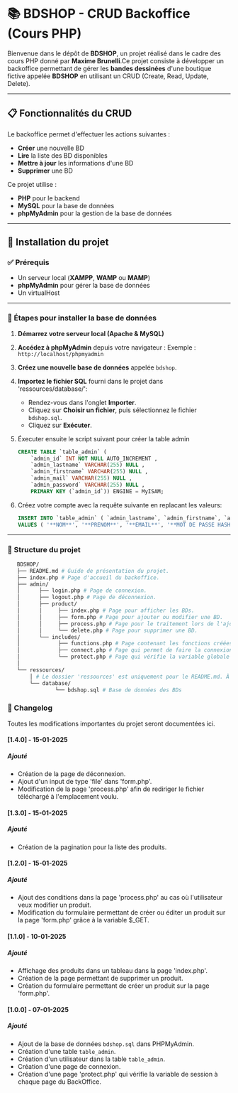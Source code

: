 # 📚 BDSHOP - CRUD Backoffice (Cours PHP) 

 Bienvenue dans le dépôt de **BDSHOP**, un projet réalisé dans le cadre des cours PHP donné par **Maxime Brunelli**.Ce projet consiste à développer un backoffice permettant de gérer les **bandes dessinées** d'une boutique fictive appelée **BDSHOP** en utilisant un CRUD (Create, Read, Update, Delete). 
 
---
## 📋 Fonctionnalités du CRUD

Le backoffice permet d'effectuer les actions suivantes :

- **Créer** une nouvelle BD
- **Lire** la liste des BD disponibles
- **Mettre à jour** les informations d'une BD
- **Supprimer** une BD

 Ce projet utilise : 
 
- **PHP** pour le backend
- **MySQL** pour la base de données
- **phpMyAdmin** pour la gestion de la base de données 
--- 
 ## 🚀 Installation du projet 

 ### ✅ Prérequis
 
- Un serveur local (**XAMPP**, **WAMP** ou **MAMP**)
- **phpMyAdmin** pour gérer la base de données 
- Un virtualHost
--- 
 ### 📂 Étapes pour installer la base de données 
 
1. **Démarrez votre serveur local (Apache & MySQL)**
2. **Accédez à phpMyAdmin** depuis votre navigateur : 
 Exemple : `http://localhost/phpmyadmin` 
1. **Créez une nouvelle base de données** appelée `bdshop`.
2. **Importez le fichier SQL** fourni dans le projet  dans 'ressources/database/': 
	- Rendez-vous dans l'onglet **Importer**.
	- Cliquez sur **Choisir un fichier**, puis sélectionnez le fichier `bdshop.sql`. 
	- Cliquez sur **Exécuter**. 
3. Éxecuter ensuite le script suivant pour créer la table admin 
    ```SQL
    CREATE TABLE `table_admin` (
        `admin_id` INT NOT NULL AUTO_INCREMENT , 
        `admin_lastname` VARCHAR(255) NULL , 
        `admin_firstname` VARCHAR(255) NULL , 
        `admin_mail` VARCHAR(255) NULL , 
        `admin_password` VARCHAR(255) NULL , 
        PRIMARY KEY (`admin_id`)) ENGINE = MyISAM;

    ```
4. Créez votre compte avec la requête suivante en replacant les valeurs:

	```SQL
	INSERT INTO `table_admin` ( `admin_lastname`, `admin_firstname`, `admin_mail`, `admin_password`) 
    VALUES ( '**NOM**', '**PRENOM**', '**EMAIL**', '**MOT DE PASSE HASHÉ**');
	```
--- 
 ### 📂 Structure du projet 
 ```bash
    BDSHOP/ 
    ├── README.md # Guide de présentation du projet.
    ├── index.php # Page d'accueil du backoffice.
    ├── admin/
    │      ├── login.php # Page de connexion.
    │      ├── logout.php # Page de déconnexion.
    │      ├── product/
    │      │     ├── index.php # Page pour afficher les BDs. 
    │      │     ├── form.php # Page pour ajouter ou modifier une BD.
    │      │     ├── process.php # Page pour le traitement lors de l'ajout ou la modification d'une BD.
    │      │     └── delete.php # Page pour supprimer une BD.
    │      └── includes/
    │            ├── functions.php # Page contenant les fonctions créées.
    │            ├── connect.php # Page qui permet de faire la connexion à la base de données.
    │            └── protect.php # Page qui vérifie la variable globale $_SESSION.
    │   
    └── ressources/
        │ # Le dossier 'ressources' est uniquement pour le README.md. À ne pas prendre en compte pour l'exercice.
        └── database/
                └── bdshop.sql # Base de données des BDs
```

### 📝 Changelog

Toutes les modifications importantes du projet seront documentées ici. 

#### [1.4.0] - 15-01-2025
##### Ajouté
- Création de la page de déconnexion.
- Ajout d'un input de type 'file' dans 'form.php'.
- Modification de la page 'process.php' afin de rediriger le fichier téléchargé à l'emplacement voulu.

#### [1.3.0] - 15-01-2025
##### Ajouté
- Création de la pagination pour la liste des produits.

#### [1.2.0] - 15-01-2025
##### Ajouté
- Ajout des conditions dans la page 'process.php' au cas où l'utilisateur veux modifier un produit.
- Modification du formulaire permettant de créer ou éditer un produit sur la page 'form.php' grâce à la variable $_GET.

#### [1.1.0] - 10-01-2025
##### Ajouté
- Affichage des produits dans un tableau dans la page 'index.php'.
- Création de la page permettant de supprimer un produit.
- Création du formulaire permettant de créer un produit sur la page 'form.php'.


#### [1.0.0] - 07-01-2025
##### Ajouté
- Ajout de la base de données `bdshop.sql` dans PHPMyAdmin.
- Création d'une table `table_admin`.
- Création d'un utilisateur dans la table `table_admin`.
- Création d'une page de connexion.
- Création d'une page 'protect.php' qui vérifie la variable de session à chaque page du BackOffice.

